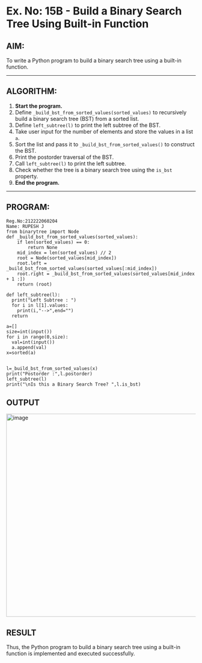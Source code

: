 # Ex. No: 15B - Build a Binary Search Tree Using Built-in Function

## AIM:
To write a Python program to build a binary search tree using a built-in function.

---

## ALGORITHM:

1. **Start the program.**
2. Define `_build_bst_from_sorted_values(sorted_values)` to recursively build a binary search tree (BST) from a sorted list.
3. Define `left_subtree(l)` to print the left subtree of the BST.
4. Take user input for the number of elements and store the values in a list `a`.
5. Sort the list and pass it to `_build_bst_from_sorted_values()` to construct the BST.
6. Print the postorder traversal of the BST.
7. Call `left_subtree(l)` to print the left subtree.
8. Check whether the tree is a binary search tree using the `is_bst` property.
9. **End the program.**

---

## PROGRAM:

```
Reg.No:212222060204
Name: RUPESH J
from binarytree import Node
def _build_bst_from_sorted_values(sorted_values):
    if len(sorted_values) == 0:
        return None
    mid_index = len(sorted_values) // 2
    root = Node(sorted_values[mid_index])
    root.left = _build_bst_from_sorted_values(sorted_values[:mid_index])
    root.right = _build_bst_from_sorted_values(sorted_values[mid_index + 1 :])  
    return (root)

def left_subtree(l):
  print("Left Subtree : ")
  for i in l[1].values:
    print(i,"-->",end="")
  return 

a=[]
size=int(input())
for i in range(0,size):
  val=int(input())
  a.append(val)
x=sorted(a)


l=_build_bst_from_sorted_values(x)
print("Postorder :",l.postorder)
left_subtree(l)
print("\nIs this a Binary Search Tree? ",l.is_bst)

```

## OUTPUT

<img width="1769" height="540" alt="image" src="https://github.com/user-attachments/assets/d352de98-7d6b-4a4b-a8cb-6dd5c253a455" />

## RESULT
Thus, the Python program to build a binary search tree using a built-in function is implemented and executed successfully.
